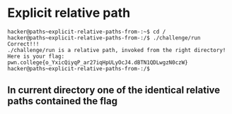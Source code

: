 # Explicit relative path
    hacker@paths~explicit-relative-paths-from-:~$ cd /
    hacker@paths~explicit-relative-paths-from-:/$ ./challenge/run
    Correct!!!
    ./challenge/run is a relative path, invoked from the right directory!
    Here is your flag:
    pwn.college{o_YxicQiyqP_ar27iqHpULyOcJ4.dBTN1QDLwgzN0czW}
    hacker@paths~explicit-relative-paths-from-:/$ 

## In current directory one of the identical relative paths contained the flag 
